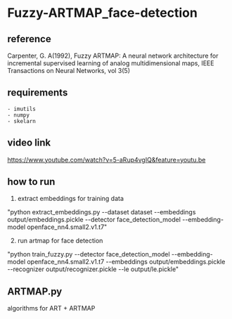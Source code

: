 # Fuzzy-ARTMAP_face-detection

## reference 
Carpenter, G. A(1992), Fuzzy ARTMAP: A neural network architecture for incremental supervised learning of analog multidimensional maps, IEEE Transactions on Neural Networks, vol 3(5)

## requirements
~~~
- imutils
- numpy
- skelarn
~~~



## video link
https://www.youtube.com/watch?v=5-aRup4vgIQ&feature=youtu.be

## how to run
1. extract embeddings for training data

"python extract_embeddings.py --dataset dataset --embeddings output/embeddings.pickle --detector face_detection_model --embedding-model openface_nn4.small2.v1.t7"

2. run artmap for face detection 

"python train_fuzzy.py --detector face_detection_model --embedding-model openface_nn4.small2.v1.t7 --embeddings output/embeddings.pickle --recognizer output/recognizer.pickle --le output/le.pickle"

## ARTMAP.py
algorithms for ART + ARTMAP
